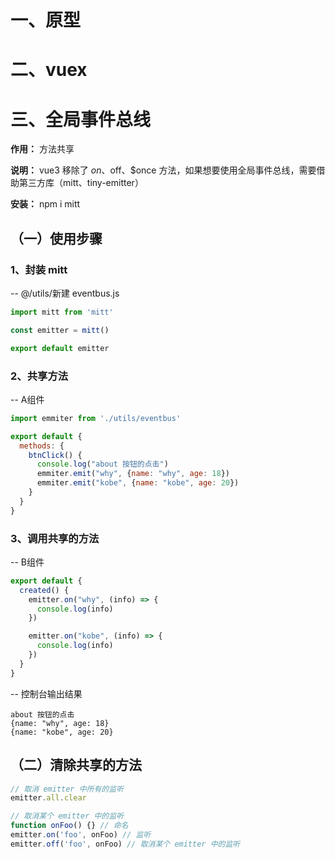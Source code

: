 # 一、原型

# 二、vuex

# 三、全局事件总线
  **作用：** 方法共享

  **说明：** vue3 移除了 $on、$off、$once 方法，如果想要使用全局事件总线，需要借助第三方库（mitt、tiny-emitter）

  **安装：** npm i mitt

  ## （一）使用步骤
  ### 1、封装 mitt
  -- @/utils/新建 eventbus.js
  ```js
  import mitt from 'mitt'

  const emitter = mitt()

  export default emitter
  ```

  ### 2、共享方法
  -- A组件
  ```js
  import emmiter from './utils/eventbus'

  export default {
    methods: {
      btnClick() {
        console.log("about 按钮的点击")
        emmiter.emit("why", {name: "why", age: 18})
        emmiter.emit("kobe", {name: "kobe", age: 20})
      }
    }
  }
  ```

  ### 3、调用共享的方法
  -- B组件
  ```js
  export default {
    created() {
      emitter.on("why", (info) => {
        console.log(info)
      })

      emitter.on("kobe", (info) => {
        console.log(info)
      })
    }
  }
  ```

  -- 控制台输出结果
  ```
  about 按钮的点击
  {name: "why", age: 18}
  {name: "kobe", age: 20}
  ```

  ## （二）清除共享的方法
  ```js
  // 取消 emitter 中所有的监听
  emitter.all.clear
  ```

  ```js
  // 取消某个 emitter 中的监听
  function onFoo() {} // 命名
  emitter.on('foo', onFoo) // 监听
  emitter.off('foo', onFoo) // 取消某个 emitter 中的监听
  ```